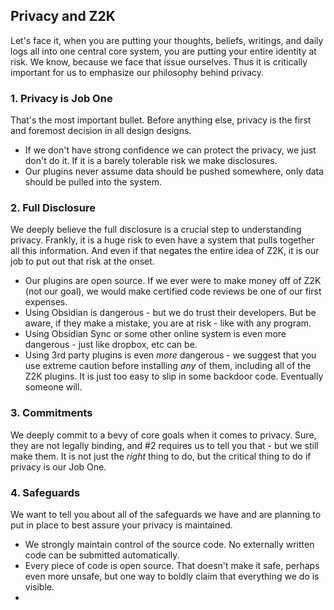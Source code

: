 ## Privacy and Z2K
Let's face it, when you are putting your thoughts, beliefs, writings, and daily logs all into one central core system, you are putting your entire identity at risk. We know, because we face that issue ourselves. Thus it is critically important for us to emphasize our philosophy behind privacy. 

### 1. Privacy is Job One
That's the most important bullet. Before anything else, privacy is the first and foremost decision in all design designs.
- If we don't have strong confidence we can protect the privacy, we just don't do it. If it is a barely tolerable risk we make disclosures.
- Our plugins never assume data should be pushed somewhere, only data should be pulled into the system.

### 2. Full Disclosure
We deeply believe the full disclosure is a crucial step to understanding privacy. Frankly, it is a huge risk to even have a system that pulls together all this information. And even if that negates the entire idea of Z2K, it is our job to put out that risk at the onset. 
- Our plugins are open source. If we ever were to make money off of Z2K (not our goal), we would make certified code reviews be one of our first expenses.
- Using Obsidian is dangerous - but we do trust their developers. But be aware, if they make a mistake, you are at risk - like with any program.
- Using Obsidian Sync or some other online system is even more dangerous - just like dropbox, etc can be. 
- Using 3rd party plugins is even _more_ dangerous - we suggest that you use extreme caution before installing _any_ of them, including all of the Z2K plugins. It is just too easy to slip in some backdoor code. Eventually someone will. 

### 3. Commitments
We deeply commit to a bevy of core goals when it comes to privacy. Sure, they are not legally binding, and #2 requires us to tell you that - but we still make them. It is not just the _right_ thing to do, but the critical thing to do if privacy is our Job One.

### 4. Safeguards
We want to tell you about all of the safeguards we have and are planning to put in place to best assure your privacy is maintained.
- We strongly maintain control of the source code. No externally written code can be submitted automatically. 
- Every piece of code is open source. That doesn't make it safe, perhaps even more unsafe, but one way to boldly claim that everything we do is visible.
- 
